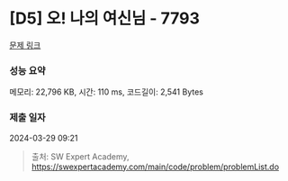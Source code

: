 # [D5] 오! 나의 여신님 - 7793 

[문제 링크](https://swexpertacademy.com/main/code/problem/problemDetail.do?contestProbId=AWsBQpPqMNMDFARG) 

### 성능 요약

메모리: 22,796 KB, 시간: 110 ms, 코드길이: 2,541 Bytes

### 제출 일자

2024-03-29 09:21



> 출처: SW Expert Academy, https://swexpertacademy.com/main/code/problem/problemList.do